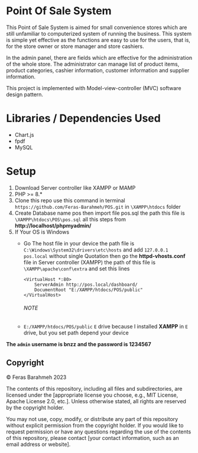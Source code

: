 # Point Of Sale System
This Point of Sale System is aimed for small convenience stores which are still unfamiliar to computerized system of running the business. This system is simple yet effective as the functions are easy to use for the users, that is, for the store owner or store manager and store cashiers.

In the admin panel, there are fields which are effective for the administration of the whole store. The administrator can manage list of product items, product categories, cashier information, customer information and supplier information.

This project is implemented with Model-view-controller (MVC) software design pattern.

# Libraries / Dependencies Used
- Chart.js
- fpdf
- MySQL
# Setup
1) Download Server controller like XAMPP or MAMP
2) PHP >= 8.*
3) Clone this repo use this command in terminal ```https://github.com/Feras-Barahmeh/POS.git``` in ```\XAMPP\htdocs``` folder
4) Create Database name pos then import file pos.sql the path this file is ```\XAMPP\htdocs\POS\pos.sql``` all this steps from **http://localhost/phpmyadmin/**
5) If Your OS is Windows
    - Go The host file in your device the path file is ```C:\Windows\System32\drivers\etc\hosts```
      and add ```127.0.0.1       pos.local``` without single Quotation
      then go the **httpd-vhosts.conf** file in Server controller (XAMPP) the path of this file is ```\XAMPP\apache\conf\extra```
      and set this lines

      ```
      <VirtualHost *:80>
          ServerAdmin http://pos.local/dashboard/
          DocumentRoot "E:/XAMPP/htdocs/POS/public"
      </VirtualHost>
      ```
      ###### NOTE
    - ```E:/XAMPP/htdocs/POS/public``` `E` drive because I installed **XAMPP** in `E` drive, but you set path depend  your device 
   


**The ``admin`` **username**  is **bnzz** and the **password** is **1234567****


## Copyright

&copy; Feras Barahmeh 2023

The contents of this repository, including all files and subdirectories, are licensed under the [appropriate license you choose, e.g., MIT License, Apache License 2.0, etc.]. Unless otherwise stated, all rights are reserved by the copyright holder.

You may not use, copy, modify, or distribute any part of this repository without explicit permission from the copyright holder. If you would like to request permission or have any questions regarding the use of the contents of this repository, please contact [your contact information, such as an email address or website].